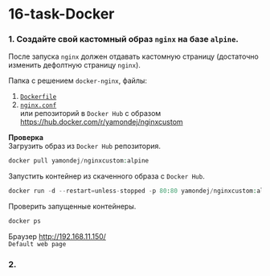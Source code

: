# 16-task-Docker


### 1. Создайте свой кастомный образ `nginx` на базе `alpine`. 
После запуска `nginx` должен отдавать кастомную страницу (достаточно изменить дефолтную страницу `nginx`).  

Папка с решением `docker-nginx`, файлы:
1. [`Dockerfile`](https://github.com/io-sys/16-docker/blob/master/docker-nginx/Dockerfile)
2. [`nginx.conf`](https://github.com/io-sys/16-docker/blob/master/docker-nginx/nginx.conf)  
или репозиторий в `Docker Hub` с образом https://hub.docker.com/r/yamondej/nginxcustom  

__Проверка__  
Загрузить образ из `Docker Hub` репозитория.  
```php
docker pull yamondej/nginxcustom:alpine
```  
Запустить контейнер из скаченного образа с `Docker Hub`.  
```php
docker run -d --restart=unless-stopped -p 80:80 yamondej/nginxcustom:alpine
```
Проверить запущенные контейнеры.  
```php
docker ps
```
Браузер http://192.168.11.150/  
`Default web page`


### 2. 
